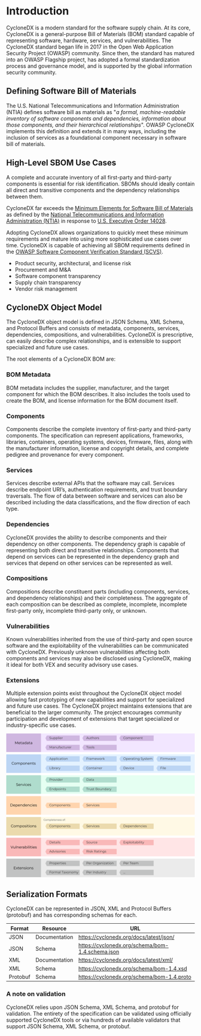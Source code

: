 # Introduction

CycloneDX is a modern standard for the software supply chain. At its core, CycloneDX is a general-purpose Bill of 
Materials (BOM) standard capable of representing software, hardware, services, and vulnerabilities. The CycloneDX 
standard began life in 2017 in the Open Web Application Security Project (OWASP) community. Since then, the standard has 
matured into an OWASP Flagship project, has adopted a formal standardization process and governance model, and is 
supported by the global information security community.

## Defining Software Bill of Materials
The U.S. National Telecommunications and Information Administration (NTIA) defines software bill as materials as 
"_a formal, machine-readable inventory of software components and dependencies, information about those components, 
and their hierarchical relationships_". OWASP CycloneDX implements this definition and extends it in many ways, including
the inclusion of services as a foundational component necessary in software bill of materials.

## High-Level SBOM Use Cases
A complete and accurate inventory of all first-party and third-party components is essential for risk identification. 
SBOMs should ideally contain all direct and transitive components and the dependency relationships between them.

CycloneDX far exceeds the [Minimum Elements for Software Bill of Materials](https://www.ntia.gov/files/ntia/publications/sbom_minimum_elements_report.pdf) 
as defined by the [National Telecommunications and Information Administration (NTIA)](https://www.ntia.gov/) in response 
to [U.S. Executive Order 14028](https://www.whitehouse.gov/briefing-room/presidential-actions/2021/05/12/executive-order-on-improving-the-nations-cybersecurity/).

Adopting CycloneDX allows organizations to quickly meet these minimum requirements and mature into using more 
sophisticated use cases over time. CycloneDX is capable of achieving all SBOM requirements defined in the 
[OWASP Software Component Verification Standard (SCVS)](https://owasp.org/scvs).

* Product security, architectural, and license risk
* Procurement and M&A
* Software component transparency
* Supply chain transparency
* Vendor risk management


## CycloneDX Object Model
The CycloneDX object model is defined in JSON Schema, XML Schema, and Protocol Buffers and consists of metadata, 
components, services, dependencies, compositions, and vulnerabilities. CycloneDX is prescriptive, can easily describe 
complex relationships, and is extensible to support specialized and future use cases.

The root elements of a CycloneDX BOM are:

### BOM Metadata
BOM metadata includes the supplier, manufacturer, and the target component for which the BOM describes. It also includes 
the tools used to create the BOM, and license information for the BOM document itself.

### Components
Components describe the complete inventory of first-party and third-party components. The specification can represent 
applications, frameworks, libraries, containers, operating systems, devices, firmware, files, along with the manufacturer 
information, license and copyright details, and complete pedigree and provenance for every component.

### Services
Services describe external APIs that the software may call. Services describe endpoint URI’s, authentication 
requirements, and trust boundary traversals. The flow of data between software and services can also be described 
including the data classifications, and the flow direction of each type.

### Dependencies
CycloneDX provides the ability to describe components and their dependency on other components. The dependency graph is 
capable of representing both direct and transitive relationships. Components that depend on services can be represented 
in the dependency graph and services that depend on other services can be represented as well.

### Compositions
Compositions describe constituent parts (including components, services, and dependency relationships) and their 
completeness. The aggregate of each composition can be described as complete, incomplete, incomplete first-party only, 
incomplete third-party only, or unknown.

### Vulnerabilities
Known vulnerabilities inherited from the use of third-party and open source software and the exploitability of the 
vulnerabilities can be communicated with CycloneDX. Previously unknown vulnerabilities affecting both components and 
services may also be disclosed using CycloneDX, making it ideal for both VEX and security advisory use cases.

### Extensions
Multiple extension points exist throughout the CycloneDX object model allowing fast prototyping of new capabilities and 
support for specialized and future use cases. The CycloneDX project maintains extensions that are beneficial to the 
larger community. The project encourages community participation and development of extensions that target specialized 
or industry-specific use cases.

![CycloneDX Object Model](../../images/CycloneDX-Object-Model-Swimlane.png)

## Serialization Formats
CycloneDX can be represented in JSON, XML and Protocol Buffers (protobuf) and has corresponding schemas for each.


| **Format** | **Resource**  | **URL**                                          |
|------------|---------------|--------------------------------------------------|
| JSON       | Documentation | https://cyclonedx.org/docs/latest/json/          |
| JSON       | Schema        | https://cyclonedx.org/schema/bom-1.4.schema.json |
| XML        | Documentation | https://cyclonedx.org/docs/latest/xml/           |
| XML        | Schema        | https://cyclonedx.org/schema/bom-1.4.xsd         |
| Protobuf   | Schema        | https://cyclonedx.org/schema/bom-1.4.proto       |


### A note on validation
CycloneDX relies upon JSON Schema, XML Schema, and protobuf for validation. The entirety of the specification can be
validated using officially supported CycloneDX tools or via hundreds of available validators that support JSON Schema, 
XML Schema, or protobuf.

<div style="page-break-after: always; visibility: hidden">
\newpage
</div>
